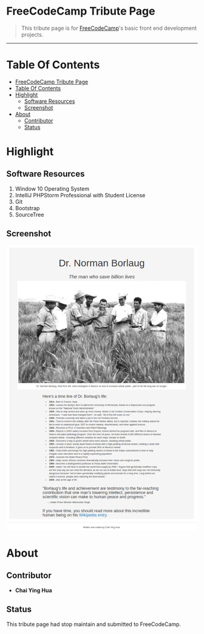 FreeCodeCamp Tribute Page
=========================
> This tribute page is for <a href="https://www.freecodecamp.com">FreeCodeCamp</a>'s basic front end development projects.  

***
Table Of Contents
=================
* [FreeCodeCamp Tribute Page](#freecodecamp-tribute-page)
* [Table Of Contents](#table-of-contents)
* [Highlight](#highlight)
  * [Software Resources](#software-resources)
  * [Screenshot](#screenshot)
* [About](#about)
  * [Contributor](#contributor)
  * [Status](#status)


Highlight
==========

Software Resources  
------------------
1. Window 10 Operating System  
2. IntelliJ PHPStorm Professional with Student License  
3. Git  
4. Bootstrap  
5. SourceTree  

Screenshot  
----------
<p align="center"><img src="img/screenshot.png"/></p>

About
=====
Contributor
-----------
- **Chai Ying Hua** 

Status 
------
This tribute page had stop maintain and submitted to FreeCodeCamp. 


